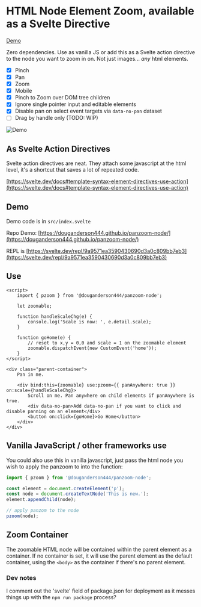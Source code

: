 # HTML Node Element Zoom, available as a Svelte Directive

[Demo](https://douganderson444.github.io/panzoom-node/)

Zero dependencies. Use as vanilla JS or add this as a Svelte action directive to the node you want to zoom in on. Not just images... _any_ html elements.

- [x] Pinch
- [x] Pan
- [x] Zoom
- [x] Mobile
- [x] Pinch to Zoom over DOM tree children
- [x] Ignore single pointer input and editable elements
- [x] Disable pan on select event targets via `data-no-pan` dataset
- [ ] Drag by handle only (TODO: WIP)

![Demo](./static/svelte-zoom-action.gif)

## As Svelte Action Directives

Svelte action directives are neat. They attach some javascript at the html level, it's a shortcut that saves a lot of repeated code.

[https://svelte.dev/docs#template-syntax-element-directives-use-action](https://svelte.dev/docs#template-syntax-element-directives-use-action)

## Demo

Demo code is in `src/index.svelte`

Repo Demo: [https://douganderson444.github.io/panzoom-node/](https://douganderson444.github.io/panzoom-node/)

REPL is [https://svelte.dev/repl/9a9571ea3590430690d3a0c809bb7eb3](https://svelte.dev/repl/9a9571ea3590430690d3a0c809bb7eb3)

## Use

```svelte
<script>
	import { pzoom } from '@douganderson444/panzoom-node';

	let zoomable;

	function handleScaleChg(e) {
		console.log('Scale is now: ', e.detail.scale);
	}

	function goHome(e) {
		// reset to x,y = 0,0 and scale = 1 on the zoomable element
		zoomable.dispatchEvent(new CustomEvent('home'));
	}
</script>

<div class="parent-container">
	Pan in me.

	<div bind:this={zoomable} use:pzoom={{ panAnywhere: true }} on:scale={handleScaleChg}>
		Scroll on me. Pan anywhere on child elements if panAnywhere is true.
		<div data-no-pan>Add data-no-pan if you want to click and disable panning on an element</div>
		<button on:click={goHome}>Go Home</button>
	</div>
</div>
```

## Vanilla JavaScript / other frameworks use

You could also use this in vanilla javascript, just pass the html node you wish to apply the panzoom to into the function:

```js
import { pzoom } from '@douganderson444/panzoom-node';

const element = document.createElement('p');
const node = document.createTextNode('This is new.');
element.appendChild(node);

// apply panzom to the node
pzoom(node);
```

## Zoom Container

The zoomable HTML node will be contained within the parent element as a container. If no container is set, it will use the parent element as the default container, using the `<body>` as the container if there's no parent element.

### Dev notes

I comment out the 'svelte' field of package.json for deployment as it messes things up with the `npm run package` process?
